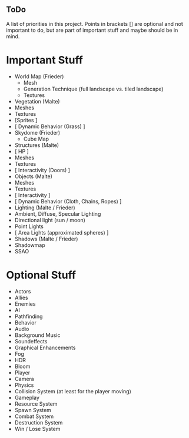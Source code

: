 ## ToDo

A list of priorities in this project.
Points in brackets [] are optional and not important to do, but are part of important stuff and maybe should be in mind.

# Important Stuff
- World Map (Frieder)
  -	Mesh
  - Generation Technique (full landscape vs. tiled landscape)
  -	Textures
-	Vegetation (Malte)
  -	Meshes
  -	Textures
  - [Sprites ]
  -	[ Dynamic Behavior (Grass) ]
- Skydome (Frieder)
  - Cube Map
-	Structures (Malte)
  - [ HP ]
  -	Meshes
  -	Textures
  -	[ Interactivity (Doors) ]
-	Objects (Malte)
  -	Meshes
  -	Textures
  -	[ Interactivity ]
  -	[ Dynamic Behavior (Cloth, Chains, Ropes) ]
-	Lighting (Malte / Frieder)
  -	Ambient, Diffuse, Specular Lighting
  - Directional light (sun / moon)
  -	Point Lights
  -	[ Area Lights (approximated spheres) ]
-	Shadows (Malte / Frieder)
  - Shadowmap
  -	SSAO


# Optional Stuff
-	Actors
  -	Allies
  -	Enemies
-	AI
  -	Pathfinding
  -	Behavior
-	Audio
  -	Background Music
  -	Soundeffects
-	Graphical Enhancements
  - Fog
  - HDR
  - Bloom
-	Player
  -	Camera
-	Physics
  -	Collision System (at least for the player moving)
-	Gameplay
  -	Resource System
  -	Spawn System
  -	Combat System
  -	Destruction System
  -	Win / Lose System
